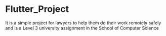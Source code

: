 # Flutter_Project
It is a simple project for lawyers to help them do their work remotely safely and is a Level 3 university assignment in the School of Computer Science
